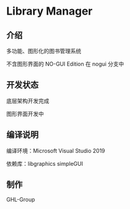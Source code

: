 # Library Manager

## 介绍

多功能、图形化的图书管理系统

不含图形界面的 NO-GUI Edition 在 nogui 分支中

## 开发状态

底层架构开发完成

图形界面开发中

## 编译说明

编译环境：Microsoft Visual Studio 2019

依赖库：libgraphics simpleGUI

## 制作

GHL-Group